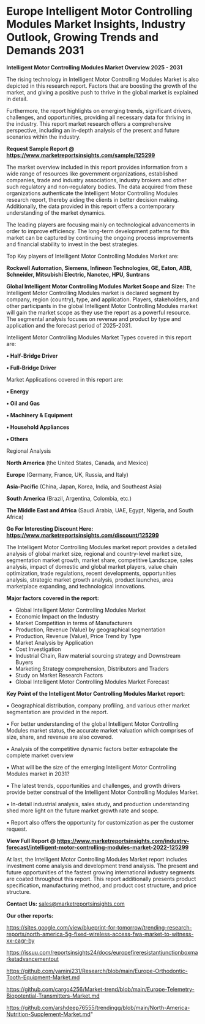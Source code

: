 # Europe Intelligent Motor Controlling Modules Market Insights, Industry Outlook, Growing Trends and Demands 2031

<Strong> Intelligent Motor Controlling Modules Market Overview 2025 - 2031</strong>

The rising technology in Intelligent Motor Controlling Modules Market is also depicted in this research report. Factors that are boosting the growth of the market, and giving a positive push to thrive in the global market is explained in detail.

Furthermore, the report highlights on emerging trends, significant drivers, challenges, and opportunities, providing all necessary data for thriving in the industry. This report market research offers a comprehensive perspective, including an in-depth analysis of the present and future scenarios within the industry.

<strong>Request Sample Report @ <a href=https://www.marketreportsinsights.com/sample/125299>https://www.marketreportsinsights.com/sample/125299</a></strong>

The market overview included in this report provides information from a wide range of resources like government organizations, established companies, trade and industry associations, industry brokers and other such regulatory and non-regulatory bodies. The data acquired from these organizations authenticate the Intelligent Motor Controlling Modules research report, thereby aiding the clients in better decision making. Additionally, the data provided in this report offers a contemporary understanding of the market dynamics.

The leading players are focusing mainly on technological advancements in order to improve efficiency. The long-term development patterns for this market can be captured by continuing the ongoing process improvements and financial stability to invest in the best strategies.

Top Key players of Intelligent Motor Controlling Modules Market are:

<strong>Rockwell Automation, Siemens, Infineon Technologies, GE, Eaton, ABB, Schneider, Mitsubishi Electric, Nanotec, HPU, Suntrans</strong>

<strong><b>Global Intelligent Motor Controlling Modules Market Scope and Size:</b></strong>
The Intelligent Motor Controlling Modules market is declared segment by company, region (country), type, and application. Players, stakeholders, and other participants in the global Intelligent Motor Controlling Modules market will gain the market scope as they use the report as a powerful resource. The segmental analysis focuses on revenue and product by type and application and the forecast period of 2025-2031.

Intelligent Motor Controlling Modules Market Types covered in this report are:

<strong>• Half-Bridge Driver

• Full-Bridge Driver</strong>

Market Applications covered in this report are:

<strong>• Energy

• Oil and Gas

• Machinery & Equipment

• Household Appliances

• Others</strong> 

Regional Analysis

<strong>North America</strong> (the United States, Canada, and Mexico)

<strong>Europe</strong> (Germany, France, UK, Russia, and Italy)

<strong>Asia-Pacific</strong> (China, Japan, Korea, India, and Southeast Asia)

<strong>South America</strong> (Brazil, Argentina, Colombia, etc.)

<strong>The Middle East and Africa</strong> (Saudi Arabia, UAE, Egypt, Nigeria, and South Africa)

<strong>Go For Interesting Discount Here: <a href=https://www.marketreportsinsights.com/discount/125299>https://www.marketreportsinsights.com/discount/125299</a></strong>

The Intelligent Motor Controlling Modules market report provides a detailed analysis of global market size, regional and country-level market size, segmentation market growth, market share, competitive Landscape, sales analysis, impact of domestic and global market players, value chain optimization, trade regulations, recent developments, opportunities analysis, strategic market growth analysis, product launches, area marketplace expanding, and technological innovations.

<strong><b>Major factors covered in the report:</b></strong>
<ul>
  <li>Global Intelligent Motor Controlling Modules Market </li>
  <li>Economic Impact on the Industry</li>
  <li>Market Competition in terms of Manufacturers</li>
  <li>Production, Revenue (Value) by geographical segmentation</li>
  <li>Production, Revenue (Value), Price Trend by Type</li>
  <li>Market Analysis by Application</li>
  <li>Cost Investigation</li>
  <li>Industrial Chain, Raw material sourcing strategy and Downstream Buyers</li>
  <li>Marketing Strategy comprehension, Distributors and Traders</li>
  <li>Study on Market Research Factors</li>
  <li>Global Intelligent Motor Controlling Modules Market Forecast</li>
</ul>

<strong><b>Key Point of the Intelligent Motor Controlling Modules Market report:</b></strong>

• Geographical distribution, company profiling, and various other market segmentation are provided in the report.

• For better understanding of the global Intelligent Motor Controlling Modules market status, the accurate market valuation which comprises of size, share, and revenue are also covered.

• Analysis of the competitive dynamic factors better extrapolate the complete market overview

• What will be the size of the emerging Intelligent Motor Controlling Modules market in 2031?

• The latest trends, opportunities and challenges, and growth drivers provide better construal of the Intelligent Motor Controlling Modules Market.

• In-detail industrial analysis, sales study, and production understanding shed more light on the future market growth rate and scope.

• Report also offers the opportunity for customization as per the customer request.

<strong><b>View Full Report @ <a href=https://www.marketreportsinsights.com/industry-forecast/intelligent-motor-controlling-modules-market-2022-125299>https://www.marketreportsinsights.com/industry-forecast/intelligent-motor-controlling-modules-market-2022-125299</a></b></strong>


At last, the Intelligent Motor Controlling Modules Market report includes investment come analysis and development trend analysis. The present and future opportunities of the fastest growing international industry segments are coated throughout this report. This report additionally presents product specification, manufacturing method, and product cost structure, and price structure.

<strong>Contact Us:</strong>
sales@marketreportsinsights.com

<strong>Our other reports:</strong>

<a href=https://sites.google.com/view/blueprint-for-tomorrow/trending-research-reports/north-america-5g-fixed-wireless-access-fwa-market-to-witness-xx-cagr-by>https://sites.google.com/view/blueprint-for-tomorrow/trending-research-reports/north-america-5g-fixed-wireless-access-fwa-market-to-witness-xx-cagr-by</a>

<a href=https://issuu.com/reportsinsights24/docs/europefireresistantjunctionboxmarketadvancementout>https://issuu.com/reportsinsights24/docs/europefireresistantjunctionboxmarketadvancementout</a>

<a href=https://github.com/yamini231/Research/blob/main/Europe-Orthodontic-Tooth-Equipment-Market.md>https://github.com/yamini231/Research/blob/main/Europe-Orthodontic-Tooth-Equipment-Market.md</a>

<a href=https://github.com/cargo4256/Market-trend/blob/main/Europe-Telemetry-Biopotential-Transmitters-Market.md>https://github.com/cargo4256/Market-trend/blob/main/Europe-Telemetry-Biopotential-Transmitters-Market.md</a>

<a href=https://github.com/arshdeep76555/trendingg/blob/main/North-America-Nutrition-Supplement-Market.md>https://github.com/arshdeep76555/trendingg/blob/main/North-America-Nutrition-Supplement-Market.md</a>"
